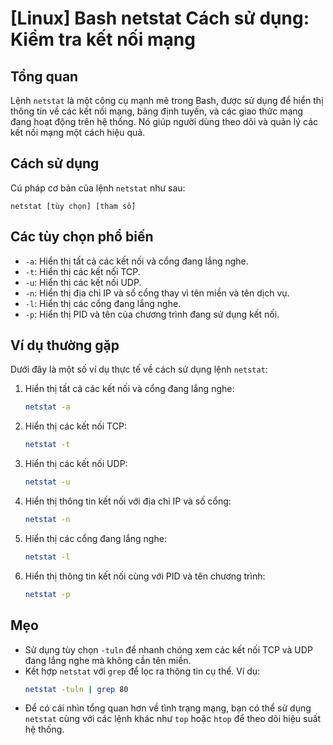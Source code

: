 # [Linux] Bash netstat Cách sử dụng: Kiểm tra kết nối mạng

## Tổng quan
Lệnh `netstat` là một công cụ mạnh mẽ trong Bash, được sử dụng để hiển thị thông tin về các kết nối mạng, bảng định tuyến, và các giao thức mạng đang hoạt động trên hệ thống. Nó giúp người dùng theo dõi và quản lý các kết nối mạng một cách hiệu quả.

## Cách sử dụng
Cú pháp cơ bản của lệnh `netstat` như sau:
```
netstat [tùy chọn] [tham số]
```

## Các tùy chọn phổ biến
- `-a`: Hiển thị tất cả các kết nối và cổng đang lắng nghe.
- `-t`: Hiển thị các kết nối TCP.
- `-u`: Hiển thị các kết nối UDP.
- `-n`: Hiển thị địa chỉ IP và số cổng thay vì tên miền và tên dịch vụ.
- `-l`: Hiển thị các cổng đang lắng nghe.
- `-p`: Hiển thị PID và tên của chương trình đang sử dụng kết nối.

## Ví dụ thường gặp
Dưới đây là một số ví dụ thực tế về cách sử dụng lệnh `netstat`:

1. Hiển thị tất cả các kết nối và cổng đang lắng nghe:
   ```bash
   netstat -a
   ```

2. Hiển thị các kết nối TCP:
   ```bash
   netstat -t
   ```

3. Hiển thị các kết nối UDP:
   ```bash
   netstat -u
   ```

4. Hiển thị thông tin kết nối với địa chỉ IP và số cổng:
   ```bash
   netstat -n
   ```

5. Hiển thị các cổng đang lắng nghe:
   ```bash
   netstat -l
   ```

6. Hiển thị thông tin kết nối cùng với PID và tên chương trình:
   ```bash
   netstat -p
   ```

## Mẹo
- Sử dụng tùy chọn `-tuln` để nhanh chóng xem các kết nối TCP và UDP đang lắng nghe mà không cần tên miền.
- Kết hợp `netstat` với `grep` để lọc ra thông tin cụ thể. Ví dụ:
  ```bash
  netstat -tuln | grep 80
  ```
- Để có cái nhìn tổng quan hơn về tình trạng mạng, bạn có thể sử dụng `netstat` cùng với các lệnh khác như `top` hoặc `htop` để theo dõi hiệu suất hệ thống.